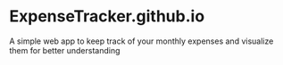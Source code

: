 # ExpenseTracker.github.io
A simple web app to keep track of your monthly expenses and visualize them for better understanding
